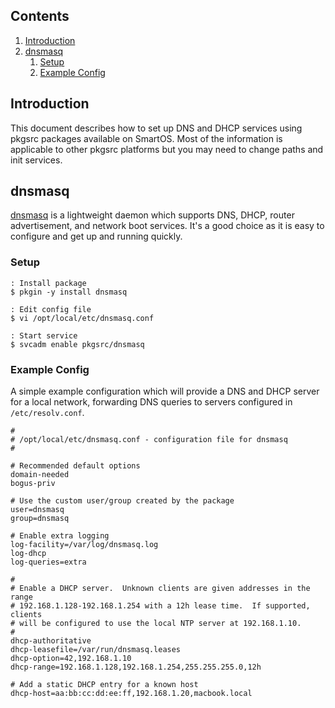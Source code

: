 ## Contents

1. <a href="#introduction">Introduction</a>
1. <a href="#dnsmasq">dnsmasq</a>
    1. <a href="#dnsmasq-setup">Setup</a>
    1. <a href="#dnsmasq-example">Example Config</a>

<a name="introduction"/>

## Introduction

This document describes how to set up DNS and DHCP services using pkgsrc
packages available on SmartOS.  Most of the information is applicable to other
pkgsrc platforms but you may need to change paths and init services.

<a name="dnsmasq"/>

## dnsmasq

[dnsmasq](http://www.thekelleys.org.uk/dnsmasq/doc.html) is a lightweight
daemon which supports DNS, DHCP, router advertisement, and network boot
services.  It's a good choice as it is easy to configure and get up and running
quickly.

<a name="dnsmasq-setup"/>

### Setup

```console
: Install package
$ pkgin -y install dnsmasq

: Edit config file
$ vi /opt/local/etc/dnsmasq.conf

: Start service
$ svcadm enable pkgsrc/dnsmasq
```

<a name="dnsmasq-example"/>

### Example Config

A simple example configuration which will provide a DNS and DHCP server for a
local network, forwarding DNS queries to servers configured in
`/etc/resolv.conf`.

```
#
# /opt/local/etc/dnsmasq.conf - configuration file for dnsmasq
#

# Recommended default options
domain-needed
bogus-priv

# Use the custom user/group created by the package
user=dnsmasq
group=dnsmasq

# Enable extra logging
log-facility=/var/log/dnsmasq.log
log-dhcp
log-queries=extra

#
# Enable a DHCP server.  Unknown clients are given addresses in the range
# 192.168.1.128-192.168.1.254 with a 12h lease time.  If supported, clients
# will be configured to use the local NTP server at 192.168.1.10.
#
dhcp-authoritative
dhcp-leasefile=/var/run/dnsmasq.leases
dhcp-option=42,192.168.1.10
dhcp-range=192.168.1.128,192.168.1.254,255.255.255.0,12h

# Add a static DHCP entry for a known host
dhcp-host=aa:bb:cc:dd:ee:ff,192.168.1.20,macbook.local
```
